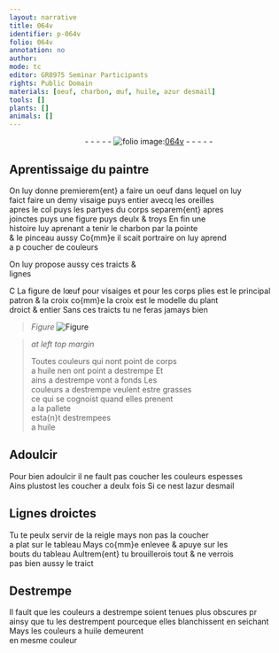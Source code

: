 ```yaml
---
layout: narrative
title: 064v
identifier: p-064v
folio: 064v
annotation: no
author:
mode: tc
editor: GR8975 Seminar Participants
rights: Public Domain
materials: [oeuf, charbon, œuf, huile, azur desmail]
tools: []
plants: []
animals: []
---
```


<div class="folio" align="center">- - - - - <a href="http://gallica.bnf.fr/ark:/12148/btv1b10500001g/f134.image" target="_blank"><img src="https://cu-mkp.github.io/2017-workshop-edition/assets/photo-icon.png" alt="folio image: " style="display:inline-block; margin-bottom:-3px;"/>064v</a> - - - - - </div>  
  

## Aprentissaige du <span class="pro">paintre</span>

 
On luy donne premierem{ent} a faire un <span class="m">oeuf</span> dans lequel on luy<br/> faict faire un demy visaige puys entier avecq les oreilles<br/> apres le col puys les partyes du corps separem{ent} apres<br/> joinctes puys une figure puys deulx & troys En fin une<br/> histoire luy aprenant a tenir le <span class="m">charbon</span> par la pointe<br/> & le pinceau aussy Co{mm}e il scait portraire on luy aprend<br/> a p coucher de couleurs
 
On luy propose aussy ces traicts &<br/> lignes
 
C La figure de l<span class="m">œuf</span> pour visaiges et pour les corps plies est le principal<br/> patron & la croix co{mm}e la croix est le modelle du plant<br/> droict & entier Sans ces traicts tu ne feras jamays bien
 
> *Figure*
> <a href="https://drive.google.com/open?id=0B9-oNrvWdlO5NmZDTmZwc1Jqb2M" target="_blank"><img src="https://cu-mkp.github.io/GR8975-edition/assets/photo-icon.png" alt="Figure" style="display:inline-block; margin-bottom:-3px;"/></a>
 
> *at left top margin*
> 
>   Toutes couleurs qui nont point de corps<br/> a <span class="m">huile</span> nen ont point a destrempe Et<br/> ains a destrempe vont a fonds Les<br/> couleurs a destrempe veulent estre grasses<br/> ce qui se cognoist quand elles prenent<br/> a la pallete<br/> esta{n}t destrempees<br/> a <span class="m">huile</span>
 
 
  

## Adoulcir

 
Pour bien adoulcir il ne fault pas coucher les couleurs espesses<br/> Ains plustost les coucher a deulx fois Si ce nest l<span class="m">azur desmail</span>
 
 
  

## Lignes droictes

 
Tu te peulx servir de la reigle mays non pas la coucher<br/> a plat sur le tableau Mays co{mm}e enlevee & apuye sur les<br/> bouts du tableau Aultrem{ent} tu brouillerois tout & ne verrois<br/> pas bien aussy le traict
 
 
  

## Destrempe

 
Il fault que les couleurs a destrempe soient tenues plus obscures pr<br/> ainsy que tu les destrempent pourceque elles blanchissent en seichant Mays les couleurs a <span class="m">huile</span> demeurent<br/> en mesme couleur
 
